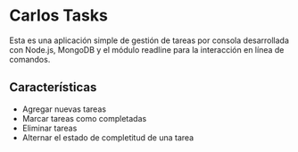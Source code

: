 # Carlos Tasks

Esta es una aplicación simple de gestión de tareas por consola desarrollada con Node.js, MongoDB y el módulo readline para la interacción en línea de comandos.

## Características

- Agregar nuevas tareas
- Marcar tareas como completadas
- Eliminar tareas
- Alternar el estado de completitud de una tarea
